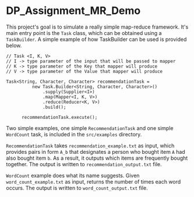 # DP_Assignment_MR_Demo

This project's goal is to simulate a really simple map-reduce framework. It's main entry point is the `Task` class, which can be obtained using a `TaskBuilder`.
A simple example of how TaskBuilder can be used is provided below.

```
// Task <I, K, V>
// I -> type parameter of the input that will be passed to mapper
// K -> type parameter of the Key that mapper will produce
// V -> type parameter of the Value that mapper will produce

Task<String, Character, Character> recommendationTask =
          new Task.Builder<String, Character, Character>()
              .supply(Supplier<I>)
              .map(Mapper<I, K, V>)
              .reduce(Reducer<K, V>)
              .build();

      recommendationTask.execute();
 ```
 
 Two simple examples, one simple `RecommendationTask` and one simple `WordCount` task, is included in the `src/examples` directory.
 
 `RecommendationTask` takes `recommendation_example.txt` as input, which provides pairs in form `A_b` that designates a person who bought item `A` had also bought item `b`.
 As a result, it outputs which items are frequently bought together. The output is written to `recommendation_output.txt` file.
 
 `WordCount` example does what its name suggests. Given `word_count_example.txt` as input, returns the number of times each word occurs.
 The output is written to `word_count_output.txt` file.

